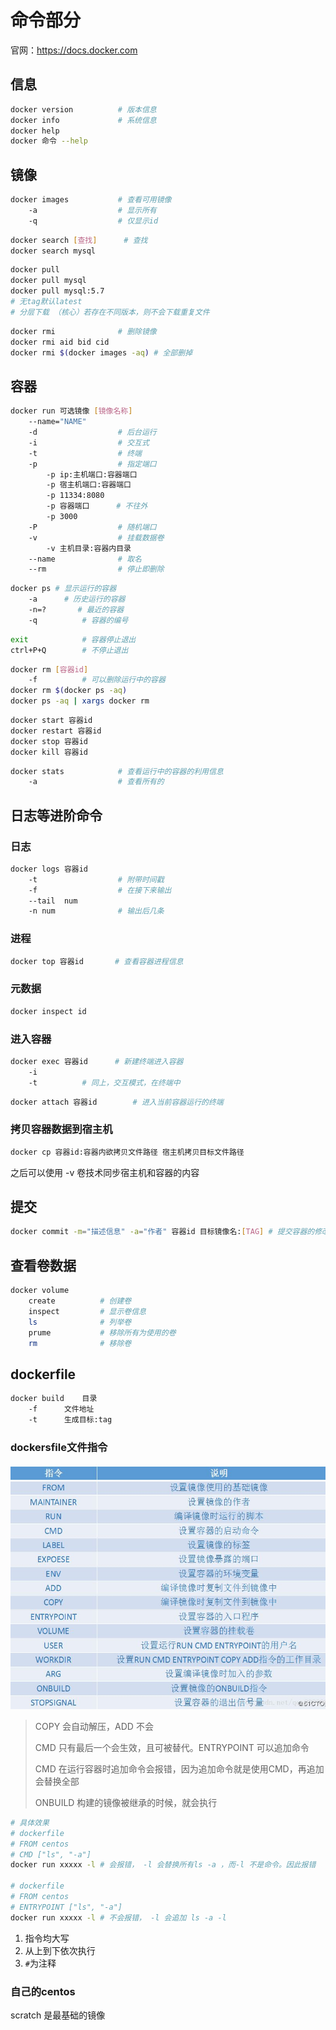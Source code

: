 # 命令部分
官网：https://docs.docker.com
## 信息
```bash
docker version          # 版本信息
docker info             # 系统信息
docker help 
docker 命令 --help
```

## 镜像
```bash
docker images           # 查看可用镜像
    -a                  # 显示所有
    -q                  # 仅显示id
```
```bash
docker search [查找]      # 查找
docker search mysql
```
```bash
docker pull 
docker pull mysql
docker pull mysql:5.7
# 无tag默认latest
# 分层下载 （核心）若存在不同版本，则不会下载重复文件
```
```bash
docker rmi              # 删除镜像
docker rmi aid bid cid
docker rmi $(docker images -aq) # 全部删掉
```

## 容器
```bash
docker run 可选镜像 [镜像名称]
    --name="NAME"
    -d                  # 后台运行
    -i                  # 交互式
    -t                  # 终端
    -p                  # 指定端口
        -p ip:主机端口:容器端口
        -p 宿主机端口:容器端口
        -p 11334:8080   
        -p 容器端口      # 不往外
        -p 3000
    -P                  # 随机端口
    -v                  # 挂载数据卷
        -v 主机目录:容器内目录
    --name              # 取名
    --rm                # 停止即删除
```
```bash
docker ps # 显示运行的容器
    -a      # 历史运行的容器
    -n=?       # 最近的容器
    -q          # 容器的编号
```
```bash
exit            # 容器停止退出
ctrl+P+Q        # 不停止退出
```
```bash
docker rm [容器id]
    -f          # 可以删除运行中的容器
docker rm $(docker ps -aq)
docker ps -aq | xargs docker rm
```
```bash
docker start 容器id
docker restart 容器id
docker stop 容器id
docker kill 容器id
```
```bash
docker stats            # 查看运行中的容器的利用信息
    -a                  # 查看所有的
```

## 日志等进阶命令
### 日志
```bash
docker logs 容器id
    -t                  # 附带时间戳
    -f                  # 在接下来输出
    --tail  num
    -n num              # 输出后几条
```
### 进程
```bash
docker top 容器id       # 查看容器进程信息
```
### 元数据
```bash
docker inspect id
```
### 进入容器
```bash
docker exec 容器id      # 新建终端进入容器
    -i
    -t          # 同上，交互模式，在终端中
```
```bash
docker attach 容器id        # 进入当前容器运行的终端
```
### 拷贝容器数据到宿主机
```bash
docker cp 容器id:容器内欲拷贝文件路径 宿主机拷贝目标文件路径
```
之后可以使用 -v 卷技术同步宿主机和容器的内容

## 提交
```bash
docker commit -m="描述信息" -a="作者" 容器id 目标镜像名:[TAG] # 提交容器的修改，保存为一个镜像
```
## 查看卷数据
```bash
docker volume
    create          # 创建卷
    inspect         # 显示卷信息
    ls              # 列举卷
    prume           # 移除所有为使用的卷
    rm              # 移除卷
```
## dockerfile
```bash
docker build    目录
    -f      文件地址
    -t      生成目标:tag

```
### dockersfile文件指令
![img](./res/dockerfile_command.jpg)
> COPY 会自动解压，ADD 不会
>
> CMD 只有最后一个会生效，且可被替代。ENTRYPOINT 可以追加命令
>
> CMD 在运行容器时追加命令会报错，因为追加命令就是使用CMD，再追加会替换全部
>
> ONBUILD 构建的镜像被继承的时候，就会执行

```bash
# 具体效果
# dockerfile
# FROM centos
# CMD ["ls", "-a"]
docker run xxxxx -l # 会报错， -l 会替换所有ls -a ，而-l 不是命令。因此报错

# dockerfile
# FROM centos
# ENTRYPOINT ["ls", "-a"]
docker run xxxxx -l # 不会报错， -l 会追加 ls -a -l
```

1. 指令均大写
2. 从上到下依次执行
3. `#`为注释

### 自己的centos
scratch 是最基础的镜像